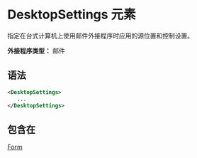 # <a name="desktopsettings-element"></a>DesktopSettings 元素

指定在台式计算机上使用邮件外接程序时应用的源位置和控制设置。

**外接程序类型：** 邮件

## <a name="syntax"></a>语法

```XML
<DesktopSettings>
   ...
</DesktopSettings>
```

## <a name="contained-in"></a>包含在

[Form](form.md)

